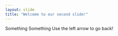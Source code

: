 ```yaml
---
layout: slide
title: "Welcome to our second slide!"
---
```

Something Something
Use the left arrow to go back!
